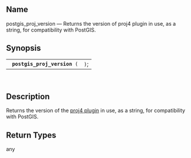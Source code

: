 <div>

<div>

</div>

<div>

## Name

postgis_proj_version — Returns the version of proj4 plugin in use, as a
string, for compatibility with PostGIS.

</div>

<div>

## Synopsis

<div>

|                                   |      |
|-----------------------------------|------|
| ` `**`postgis_proj_version`**` (` | `)`; |

<div>

 

</div>

</div>

</div>

<div>

## Description

Returns the version of the
<a href="sqlrefgeospatial7enchance.html#sqlrefgeospatial7enchanceplg"
class="link" title="proj4 plugin">proj4 plugin</a> in use, as a string,
for compatibility with PostGIS.

</div>

<div>

## Return Types

any

</div>

</div>
